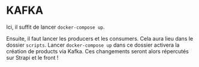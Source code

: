 # KAFKA

Ici, il suffit de lancer `docker-compose up`.

Ensuite, il faut lancer les producers et les consumers. Cela aura lieu dans le dossier `scripts`. Lancer `docker-compose up` dans ce dossier activera la création de products via Kafka. Ces changements seront alors répercutés sur Strapi et le front !

